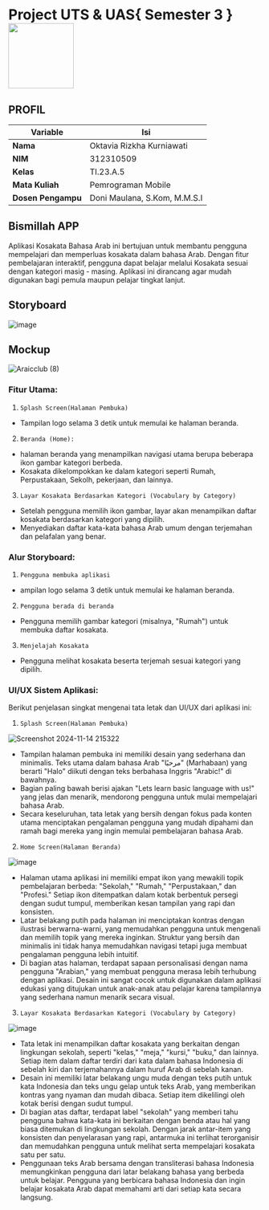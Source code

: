 # Project UTS & UAS{ Semester 3 } <img src=https://i.pinimg.com/564x/fd/88/8c/fd888c43145aa84d5e3037082d470910.jpg width="130px">
## PROFIL
| Variable           |             Isi            |
| -------------------|----------------------------|
| **Nama**           |         Oktavia Rizkha Kurniawati       |
| **NIM**            |          312310509         |
| **Kelas**          |          TI.23.A.5         |
| **Mata Kuliah**    |     Pemrograman Mobile     |
| **Dosen Pengampu** | Doni Maulana,  S.Kom, M.M.S.I |


## Bismillah APP
Aplikasi Kosakata Bahasa Arab ini bertujuan untuk membantu pengguna mempelajari dan memperluas kosakata dalam bahasa Arab. Dengan fitur pembelajaran interaktif, pengguna dapat belajar melalui Kosakata sesuai dengan kategori masig - masing. Aplikasi ini dirancang agar mudah digunakan bagi pemula maupun pelajar tingkat lanjut. 
## Storyboard
![image](https://github.com/user-attachments/assets/e4181e54-dbaf-4e37-9f6c-7787f1637f9e)
## Mockup
![Araicclub (8)](https://github.com/user-attachments/assets/63210199-fec0-4fb3-acfb-e8f2388de7cd)
### Fitur Utama:
1. ``Splash Screen(Halaman Pembuka)``
- Tampilan logo selama 3 detik untuk memulai   ke halaman beranda.
2. ``Beranda (Home):``
- halaman beranda yang menampilkan navigasi utama berupa beberapa 
ikon gambar kategori berbeda.
- Kosakata dikelompokkan ke dalam kategori seperti Rumah, Perpustakaan, Sekolh, pekerjaan, dan lainnya.
3. ``Layar Kosakata Berdasarkan Kategori (Vocabulary by Category) ``
-	Setelah pengguna memilih ikon gambar, layar akan menampilkan daftar kosakata berdasarkan kategori yang dipilih.
- Menyediakan daftar kata-kata bahasa Arab umum dengan terjemahan dan pelafalan yang benar.
### Alur Storyboard:
1. ``Pengguna membuka aplikasi ``
- ampilan logo selama 3 detik untuk memulai   ke halaman beranda.
2. ``Pengguna berada di beranda ``
- Pengguna memilih gambar kategori (misalnya, "Rumah") untuk membuka daftar kosakata.
3. ``Menjelajah Kosakata``
- Pengguna melihat kosakata beserta terjemah sesuai kategori yang dipilih.
 
### UI/UX Sistem Aplikasi:
Berikut penjelasan singkat mengenai tata letak dan UI/UX dari aplikasi ini:

1. ``Splash Screen(Halaman Pembuka)``

  ![Screenshot 2024-11-14 215322](https://github.com/user-attachments/assets/cb49fc68-fe5d-49f5-91ab-9cc3547f22df)

- Tampilan halaman pembuka ini memiliki desain yang sederhana dan minimalis. Teks utama dalam bahasa Arab "مرحبًا" (Marhabaan) yang berarti "Halo" diikuti dengan teks berbahasa Inggris 
  "Arabic!" di bawahnya.
- Bagian paling bawah berisi ajakan "Lets learn basic language with us!" yang jelas dan menarik, mendorong pengguna untuk mulai mempelajari bahasa Arab.
- Secara keseluruhan, tata letak yang bersih dengan fokus pada konten utama menciptakan pengalaman pengguna yang mudah dipahami dan ramah bagi mereka yang ingin memulai pembelajaran 
  bahasa Arab.
  
2. ``Home Screen(Halaman Beranda)``

  ![image](https://github.com/user-attachments/assets/a6f704e1-8fee-4fea-91e6-6357b1644185)

- Halaman utama aplikasi ini memiliki empat ikon yang mewakili topik pembelajaran berbeda: "Sekolah," "Rumah," "Perpustakaan," dan "Profesi." Setiap ikon ditempatkan dalam kotak berbentuk persegi dengan sudut tumpul, memberikan kesan tampilan yang rapi dan konsisten. 
- Latar belakang putih pada halaman ini menciptakan kontras dengan ilustrasi berwarna-warni, yang memudahkan pengguna untuk mengenali dan memilih topik yang mereka inginkan. Struktur 
  yang bersih dan minimalis ini tidak hanya memudahkan navigasi tetapi juga membuat pengalaman pengguna lebih intuitif.
- Di bagian atas halaman, terdapat sapaan personalisasi dengan nama pengguna "Arabian," yang membuat pengguna merasa lebih terhubung dengan aplikasi. Desain ini sangat cocok untuk 
  digunakan dalam aplikasi edukasi yang ditujukan untuk anak-anak atau pelajar karena tampilannya yang sederhana namun menarik secara visual.
  
3. ``Layar Kosakata Berdasarkan Kategori (Vocabulary by Category) ``
   
 ![image](https://github.com/user-attachments/assets/eb21c969-3262-4b04-a8fc-545b8c142bf5)

- Tata letak ini menampilkan daftar kosakata yang berkaitan dengan lingkungan sekolah, seperti "kelas," "meja," "kursi," "buku," dan lainnya. Setiap item dalam daftar terdiri dari kata 
  dalam bahasa Indonesia di sebelah kiri dan terjemahannya dalam huruf Arab di sebelah kanan.
- Desain ini memiliki latar belakang ungu muda dengan teks putih untuk kata Indonesia dan teks ungu gelap untuk teks Arab, yang memberikan kontras yang nyaman dan mudah dibaca. Setiap 
  item dikelilingi oleh kotak berisi dengan sudut tumpul.
- Di bagian atas daftar, terdapat label "sekolah" yang memberi tahu pengguna bahwa kata-kata ini berkaitan dengan benda atau hal yang biasa ditemukan di lingkungan sekolah. Dengan jarak 
  antar-item yang konsisten dan penyelarasan yang rapi, antarmuka ini terlihat terorganisir dan memudahkan pengguna untuk melihat serta mempelajari kosakata satu per satu.
- Penggunaan teks Arab bersama dengan transliterasi bahasa Indonesia memungkinkan pengguna dari latar belakang bahasa yang berbeda untuk belajar. Pengguna yang berbicara bahasa Indonesia 
  dan ingin belajar kosakata Arab dapat memahami arti dari setiap kata secara langsung.

